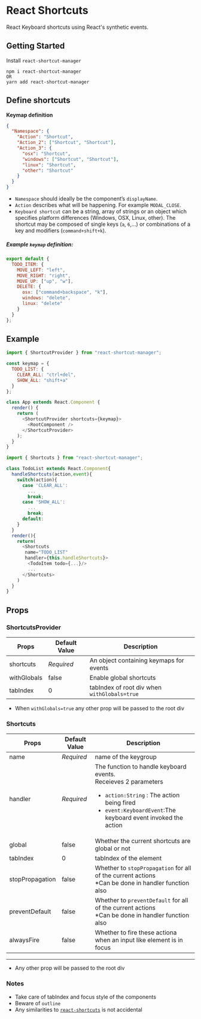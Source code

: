 # React Shortcuts

React Keyboard shortcuts using React's synthetic events.

## Getting Started

Install `react-shortcut-manager`

```
npm i react-shortcut-manager
OR
yarn add react-shortcut-manager
```

## Define shortcuts

**Keymap definition**

```json
{
  "Namespace": {
    "Action": "Shortcut",
    "Action_2": ["Shortcut", "Shortcut"],
    "Action_3": {
      "osx": "Shortcut",
      "windows": ["Shortcut", "Shortcut"],
      "linux": "Shortcut",
      "other": "Shortcut"
    }
  }
}
```

- `Namespace` should ideally be the component’s `displayName`.
- `Action` describes what will be happening. For example `MODAL_CLOSE`.
- `Keyboard shortcut` can be a string, array of strings or an object which
  specifies platform differences (Windows, OSX, Linux, other). The
  shortcut may be composed of single keys (`a`, `6`,…) or combinations of a key and modifiers (`command+shift+k`).

##### Example `keymap` definition:

```javascript
export default {
  TODO_ITEM: {
    MOVE_LEFT: "left",
    MOVE_RIGHT: "right",
    MOVE_UP: ["up", "w"],
    DELETE: {
      osx: ["command+backspace", "k"],
      windows: "delete",
      linux: "delete"
    }
  }
};
```

## Example

```js
import { ShortcutProvider } from "react-shortcut-manager";

const keymap = {
  TODO_LIST: {
    CLEAR_ALL: "ctrl+del",
    SHOW_ALL: "shift+a"
  }
};

class App extends React.Component {
  render() {
    return (
      <ShortcutProvider shortcuts={keymap}>
        <RootComponent />
      </ShortcutProvider>
    );
  }
}
```

```js
import { Shortcuts } from "react-shortcut-manager";

class TodoList extends React.Component{
  handleShortcuts(action,event){
    switch(action){
      case 'CLEAR_ALL':
        ...
        break;
      case 'SHOW_ALL':
        ...
        break;
      default:
    }
  }
  render(){
    return(
      <Shortcuts
       name="TODO_LIST"
       handler={this.handleShortcuts}>
        <TodoItem todo={...}/>
        ...
      </Shortcuts>
    )
  }
}
```

## Props

### ShortcutsProvider

| Props       | Default Value | Description                                  |
| ----------- | ------------- | -------------------------------------------- |
| shortcuts   | _Required_    | An object containing keymaps for events      |
| withGlobals | false         | Enable global shortcuts                      |
| tabIndex    | 0             | tabIndex of root div when `withGlobals=true` |

- When `withGlobals=true` any other prop will be passed to the root div

### Shortcuts

| Props           | Default Value | Description                                                                                                                                                                                           |
| --------------- | ------------- | ----------------------------------------------------------------------------------------------------------------------------------------------------------------------------------------------------- |
| name            | _Required_    | name of the keygroup                                                                                                                                                                                  |
| handler         | _Required_    | The function to handle keyboard events.<br/>Receieves 2 parameters<br/><ul><li>`action:String` : The action being fired</li><li>`event:KeyboardEvent`:The keyboard event invoked the action</li></ul> |
| global          | false         | Whether the current shortcuts are global or not                                                                                                                                                       |
| tabIndex        | 0             | tabIndex of the element                                                                                                                                                                               |
| stopPropagation | false         | Whether to `stopPropagation` for all of the current actions<br/>\*Can be done in handler function also                                                                                                |
| preventDefault  | false         | Whether to `preventDefault` for all of the current actions<br/>\*Can be done in handler function also                                                                                                 |
| alwaysFire      | false         | Whether to fire these actiona when an input like element is in focus                                                                                                                                  |

---

- Any other prop will be passed to the root div

### Notes

- Take care of tabIndex and focus style of the components
- Beware of `outline`
- Any similarities to [`react-shortcuts`] is not accidental

[`react-shortcuts`]: https://github.com/avocode/react-shortcuts
